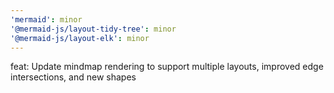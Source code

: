 ```yaml
---
'mermaid': minor
'@mermaid-js/layout-tidy-tree': minor
'@mermaid-js/layout-elk': minor
---
```


feat: Update mindmap rendering to support multiple layouts, improved edge intersections, and new shapes
